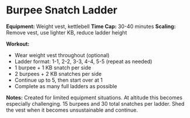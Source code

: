 # Burpee Snatch Ladder

**Equipment:** Weight vest, kettlebell
**Time Cap:** 30-40 minutes
**Scaling:** Remove vest, use lighter KB, reduce ladder height

**Workout:**
- Wear weight vest throughout (optional)
- Ladder format: 1-1, 2-2, 3-3, 4-4, 5-5 (repeat as needed)
- 1 burpee + 1 KB snatch per side
- 2 burpees + 2 KB snatches per side  
- Continue up to 5, then start over at 1
- Complete as many full ladders as possible

**Notes:**
Created for limited equipment situations. At altitude this becomes especially challenging. 15 burpees and 30 total snatches per ladder. Shed the vest when it becomes unsustainable and continue.